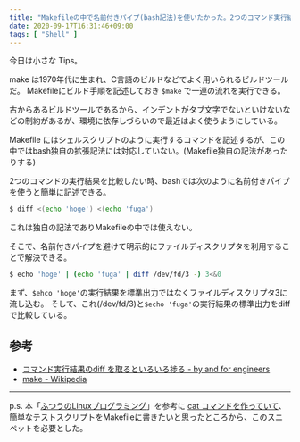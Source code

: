 ```yaml
---
title: "Makefileの中で名前付きパイプ(bash記法)を使いたかった。2つのコマンド実行結果を比較する。"
date: 2020-09-17T16:31:46+09:00
tags: [ "Shell" ]
---
```


今日は小さな Tips。

make は1970年代に生まれ、C言語のビルドなどでよく用いられるビルドツールだ。
Makefileにビルド手順を記述しておき `$make` で一連の流れを実行できる。

古からあるビルドツールであるから、インデントがタブ文字でないといけないなどの制約があるが、環境に依存しづらいので最近はよく使うようにしている。

Makefile にはシェルスクリプトのように実行するコマンドを記述するが、この中ではbash独自の拡張記法には対応していない。(Makefile独自の記法があったりする)

2つのコマンドの実行結果を比較したい時、bashでは次のように名前付きパイプを使うと簡単に記述できる。

```sh
$ diff <(echo 'hoge') <(echo 'fuga')
```

これは独自の記法でありMakefileの中では使えない。

そこで、名前付きパイプを避けて明示的にファイルディスクリプタを利用することで解決できる。

```sh
$ echo 'hoge' | (echo 'fuga' | diff /dev/fd/3 -) 3<&0
```

まず、`$ehco 'hoge'`の実行結果を標準出力ではなくファイルディスクリプタ3に流し込む。
そして、これ(/dev/fd/3)と`$echo 'fuga'`の実行結果の標準出力をdiffで比較している。

## 参考

- [コマンド実行結果のdiff を取るといろいろ捗る - by and for engineers](https://yulii.github.io/diff-command-tips-20150627.html)
- [make - Wikipedia](https://ja.wikipedia.org/wiki/Make)

---

p.s. 本「[ふつうのLinuxプログラミング](https://www.amazon.co.jp/dp/B075ST51Y5/ref=dp-kindle-redirect?_encoding=UTF8&btkr=1)」を参考に [cat コマンドを作っていて](https://github.com/basd4g/cat)、簡単なテストスクリプトをMakefileに書きたいと思ったところから、このスニペットを必要とした。

